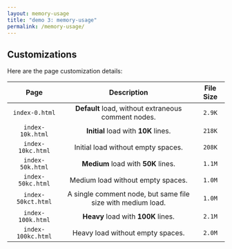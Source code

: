 ```yaml
---
layout: memory-usage
title: "demo 3: memory-usage"
permalink: /memory-usage/
---
```


## Customizations

Here are the page customization details:

|        Page        |                         Description                         | File Size |
| :----------------: | :---------------------------------------------------------: | :-------: |
|   `index-0.html`   |     **Default** load, without extraneous comment nodes.     |  `2.9K`   |
|  `index-10k.html`  |            **Initial** load with **10K** lines.             |  `218K`   |
| `index-10kc.html`  |             Initial load without empty spaces.              |  `208K`   |
|  `index-50k.html`  |             **Medium** load with **50K** lines.             |  `1.1M`   |
| `index-50kc.html`  |              Medium load without empty spaces.              |  `1.0M`   |
| `index-50kct.html` | A single comment node, but same file size with medium load. |  `1.0M`   |
| `index-100k.html`  |             **Heavy** load with **100K** lines.             |  `2.1M`   |
| `index-100kc.html` |              Heavy load without empty spaces.               |  `2.0M`   |